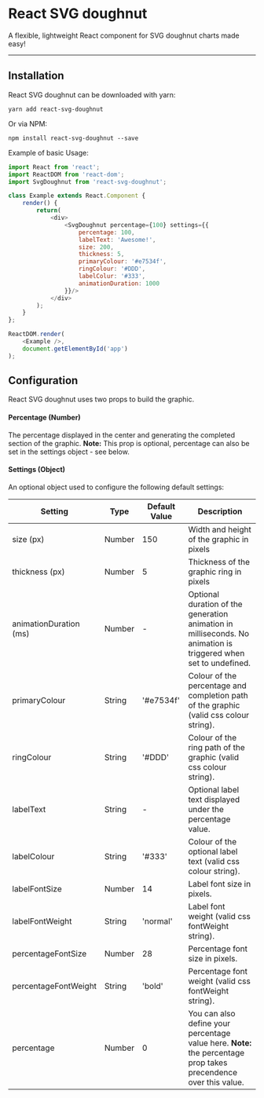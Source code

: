 React SVG doughnut
=====================

A flexible, lightweight React component for SVG doughnut charts made easy!

---

## Installation

React SVG doughnut can be downloaded with yarn:

```
yarn add react-svg-doughnut
```

Or via NPM:

```
npm install react-svg-doughnut --save
```

Example of basic Usage:

```javascript
import React from 'react';
import ReactDOM from 'react-dom';
import SvgDoughnut from 'react-svg-doughnut';

class Example extends React.Component {
    render() {
        return(
            <div>
                <SvgDoughnut percentage={100} settings={{
                    percentage: 100,
                    labelText: 'Awesome!',
                    size: 200,
                    thickness: 5,
                    primaryColour: '#e7534f',
                    ringColour: '#DDD',
                    labelColur: '#333',
                    animationDuration: 1000
                }}/>
            </div>
        );
    }
};

ReactDOM.render(
    <Example />,
    document.getElementById('app')
);
```
## Configuration

React SVG doughnut uses two props to build the graphic.

#### Percentage (Number)
The percentage displayed in the center and generating the completed section of the graphic. **Note:** This prop is optional, percentage can also be set in the settings object - see below.

#### Settings (Object)
An optional object used to configure the following default settings:

| Setting                | Type    | Default Value | Description                                                                                                     |
| ---------------------- | ------- | ------------- | --------------------------------------------------------------------------------------------------------------- |
| size (px)              | Number  | 150           | Width and height of the graphic in pixels                                                                       |
| thickness (px)         | Number  | 5             | Thickness of the graphic ring in pixels                                                                         |
| animationDuration (ms) | Number  | -             | Optional duration of the generation animation in milliseconds. No animation is triggered when set to undefined. |
| primaryColour          | String  | '#e7534f'     | Colour of the percentage and completion path of the graphic (valid css colour string).                          |
| ringColour             | String  | '#DDD'        | Colour of the ring path of the graphic (valid css colour string).                                               |
| labelText              | String  | -             | Optional label text displayed under the percentage value.                                                       |
| labelColour            | String  | '#333'        | Colour of the optional label text (valid css colour string).                                                    |
| labelFontSize          | Number  | 14            | Label font size in pixels.                                                                                      |
| labelFontWeight        | String  | 'normal'      | Label font weight (valid css fontWeight string).                                                                |
| percentageFontSize     | Number  | 28            | Percentage font size in pixels.                                                                                 |
| percentageFontWeight   | String  | 'bold'        | Percentage font weight (valid css fontWeight string).                                                           |
| percentage             | Number  | 0             | You can also define your percentage value here.  **Note:** the percentage prop takes precendence over this value. |

